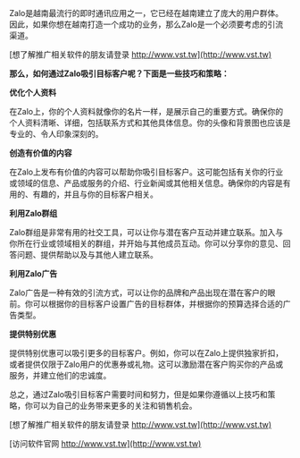 Zalo是越南最流行的即时通讯应用之一，它已经在越南建立了庞大的用户群体。因此，如果你想在越南打造一个成功的业务，那么Zalo是一个必须要考虑的引流渠道。

[想了解推广相关软件的朋友请登录 http://www.vst.tw](http://www.vst.tw)

**那么，如何通过Zalo吸引目标客户呢？下面是一些技巧和策略：**

**优化个人资料**

在Zalo上，你的个人资料就像你的名片一样，是展示自己的重要方式。确保你的个人资料清晰、详细，包括联系方式和其他具体信息。你的头像和背景图也应该是专业的、令人印象深刻的。

**创造有价值的内容**

在Zalo上发布有价值的内容可以帮助你吸引目标客户。这可能包括有关你的行业或领域的信息、产品或服务的介绍、行业新闻或其他相关信息。确保你的内容是有用的、有趣的，并且与你的目标客户相关。

**利用Zalo群组**

Zalo群组是非常有用的社交工具，可以让你与潜在客户互动并建立联系。加入与你所在行业或领域相关的群组，并开始与其他成员互动。你可以分享你的意见、回答问题、提供帮助以及与其他人建立联系。

**利用Zalo广告**

Zalo广告是一种有效的引流方式，可以让你的品牌和产品出现在潜在客户的眼前。你可以根据你的目标客户设置广告的目标群体，并根据你的预算选择合适的广告类型。

**提供特别优惠**

提供特别优惠可以吸引更多的目标客户。例如，你可以在Zalo上提供独家折扣，或者提供仅限于Zalo用户的优惠券或礼物。这可以激励潜在客户购买你的产品或服务，并建立他们的忠诚度。

总之，通过Zalo吸引目标客户需要时间和努力，但是如果你遵循以上技巧和策略，你可以为自己的业务带来更多的关注和销售机会。

[想了解推广相关软件的朋友请登录 http://www.vst.tw](http://www.vst.tw)


[访问软件官网 http://www.vst.tw](http://www.vst.tw)
